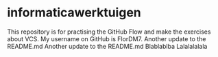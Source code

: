 # informaticawerktuigen
This repository is for practising the GitHub Flow and make the exercises about VCS.
My username on GitHub is FlorDM7.
Another update to the README.md
Another update to the README.md
Blablablba
Lalalalalala
